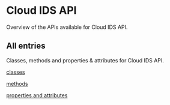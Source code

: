 [
This is a templated file. Adding content to this file may result in it being
reverted. Instead, if you want to place additional content, create an
"overview_content.md" file in `docs/` directory. The Sphinx tool will
pick up on the content and merge the content.
]: #

# Cloud IDS API

Overview of the APIs available for Cloud IDS API.

## All entries

Classes, methods and properties & attributes for
Cloud IDS API.

[classes](https://cloud.google.com/python/docs/reference/ids/latest/summary_class.html)

[methods](https://cloud.google.com/python/docs/reference/ids/latest/summary_method.html)

[properties and
attributes](https://cloud.google.com/python/docs/reference/ids/latest/summary_property.html)
